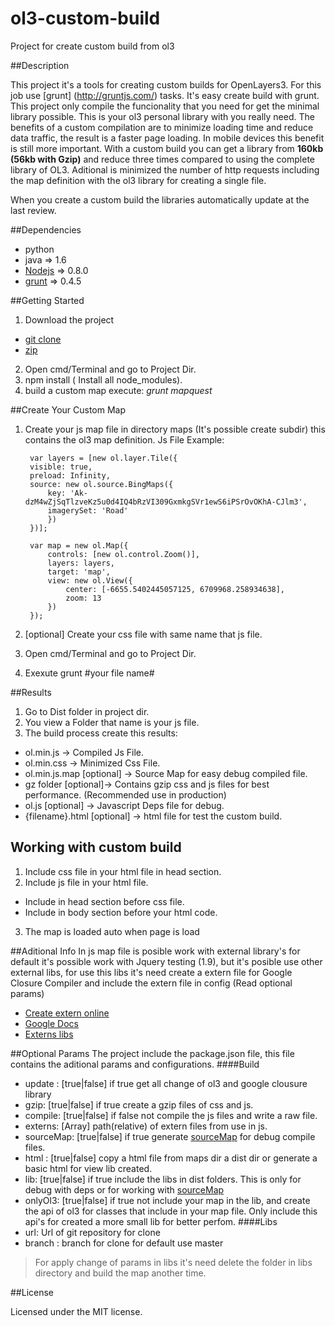 ol3-custom-build
================

Project for create custom build from ol3


##Description


This project it's a tools for creating custom builds for OpenLayers3. For this job use [grunt] (http://gruntjs.com/) tasks. It's easy create build with grunt. 
This project only compile the funcionality that you need for get the minimal library possible. This is your ol3 personal library with you really need. 
The benefits of a custom compilation are to minimize loading time and reduce data traffic, the result is a faster page loading. In mobile devices this benefit is still more important.
With a custom build you can get a library from **160kb (56kb with Gzip)** and reduce  three times compared to using the complete library of OL3. Aditional  is minimized the number of http requests including the map definition with the ol3 library for creating a single file.

When you create a custom build the libraries automatically update at the last review.


##Dependencies

* python
* java => 1.6
* [Nodejs](http://nodejs.org/) => 0.8.0
* [grunt](http://gruntjs.com/)  => 0.4.5

##Getting Started

1. Download the project 
 * [git clone](https://github.com/vrubinat/ol3-build-custom.git)
 * [zip](https://github.com/vrubinat/ol3-build-custom/archive/master.zip)
2. Open cmd/Terminal and go to Project Dir.
3. npm install ( Install all node_modules).
4. build a custom map execute: *grunt mapquest*

##Create Your Custom Map
1. Create your js map file in directory maps (It's possible create subdir) this contains the ol3 map definition.
Js File Example:

		var layers = [new ol.layer.Tile({
		visible: true,
		preload: Infinity,
		source: new ol.source.BingMaps({
			key: 'Ak-dzM4wZjSqTlzveKz5u0d4IQ4bRzVI309GxmkgSVr1ewS6iPSrOvOKhA-CJlm3',
			imagerySet: 'Road'
			})
		})];
	
		var map = new ol.Map({
	  		controls: [new ol.control.Zoom()],
	  		layers: layers,
	  		target: 'map',
	  		view: new ol.View({
	    		center: [-6655.5402445057125, 6709968.258934638],
	    		zoom: 13
	  		})
		});

2. [optional] Create your css file with same name that js file.
3. Open cmd/Terminal and go to Project Dir.
4. Exexute grunt #your file name#

##Results
1. Go to Dist folder in project dir.
2. You view a Folder that name is your js file.
3. The build process create this results:
 * ol.min.js -> Compiled Js File.
 * ol.min.css -> Minimized Css File.
 * ol.min.js.map [optional] -> Source Map for easy debug compiled file.
 * gz folder [optional]-> Contains gzip css and js files for best performance. (Recommended use in production)
 * ol.js [optional] -> Javascript Deps file for debug.
 * {filename}.html [optional] -> html file for test the custom build. 


## Working with custom build
1. Include css file in your html file in head section.
2. Include js file in your html file.
 * Include in head section before css file.
 * Include in body section before your html code. 
3. The map is loaded auto when page is load


##Aditional Info
In js map file is posible work with external library's for default it's possible work with Jquery testing (1.9), but it's posible use other external libs, for use this libs it's need create a extern file for Google Closure Compiler and include the extern file in config (Read optional params)

* [Create extern online](http://www.dotnetwise.com/Code/Externs/)
* [Google Docs](https://developers.google.com/closure/compiler/docs/api-tutorial3#no)
* [Externs libs](http://closureplease.com/externs/)


##Optional Params
The project include the package.json file, this file contains the aditional params and configurations.
####Build
* update : [true|false] if true get all change of ol3 and google clousure library
* gzip: [true|false] if true create a gzip files of css and js.
* compile: [true|false] if false not compile the js files and write a raw file.
* externs: [Array] path(relative) of extern files from use in js.
* sourceMap: [true|false] if true generate [sourceMap](http://www.html5rocks.com/en/tutorials/developertools/sourcemaps/) for debug compile files.
* html : [true|false] copy a html file from maps dir a dist dir or generate a basic html for view lib created.
* lib: [true|false] if true include the libs in dist folders. This is only for debug with deps or for working with [sourceMap](http://www.html5rocks.com/en/tutorials/developertools/sourcemaps/)
* onlyOl3: [true|false] if true not include your map in the lib, and create the api of ol3 for classes that  include in your map file. Only include this api's for created a more small lib for better perfom.
####Libs
* url: Url of git repository for clone
* branch : branch for clone for default use master

>For apply change of params in libs it's need delete the folder in libs directory and build the map another time.

##License

Licensed under the MIT license.




